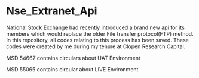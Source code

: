 # Nse_Extranet_Api
National Stock Exchange had recently introduced a brand new api for its members which would replace the older File transfer protocol(FTP) method.  In this repository, all codes relating to this process has been saved. These codes were created by me during my tenure at Clopen Research Capital. 

MSD 54667 contains circulars about UAT Environment

MSD 55065 contains circular about LIVE Environment
